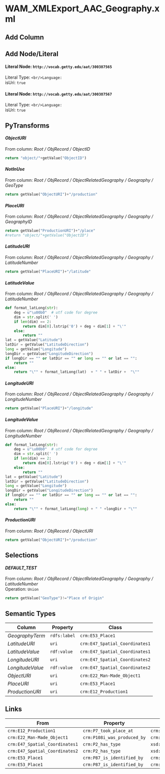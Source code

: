 # WAM_XMLExport_AAC_Geography.xml

## Add Column

## Add Node/Literal
#### Literal Node: `http://vocab.getty.edu/aat/300387565`
Literal Type: ``
<br/>Language: ``
<br/>isUri: `true`

#### Literal Node: `http://vocab.getty.edu/aat/300387567`
Literal Type: ``
<br/>Language: ``
<br/>isUri: `true`


## PyTransforms
#### _ObjectURI_
From column: _Root / ObjRecord / ObjectID_
``` python
return "object/"+getValue("ObjectID")
```

#### _NotInUse_
From column: _Root / ObjRecord / ObjectRelatedGeography / Geography / GeoType_
``` python
return getValue("ObjectURI")+"/production"
```

#### _PlaceURI_
From column: _Root / ObjRecord / ObjectRelatedGeography / Geography / GeographyID_
``` python
return getValue("ProductionURI")+"/place"
#return "object/"+getValue("ObjectID")
```

#### _LatitudeURI_
From column: _Root / ObjRecord / ObjectRelatedGeography / Geography / LatitudeNumber_
``` python
return getValue("PlaceURI")+"/latitude"
```

#### _LatitudeValue_
From column: _Root / ObjRecord / ObjectRelatedGeography / Geography / LatitudeNumber_
``` python
def format_latLong(str):
    deg = u"\u00b0"  # utf code for degree
    dim = str.split(' ')
    if len(dim) == 2:
        return dim[0].lstrip('0') + deg + dim[1] + "\'"
    else:
        return ""
lat = getValue("Latitude")
latDir = getValue("LatitudeDirection")
long = getValue("Longitude")
longDir = getValue("LongitudeDirection")
if longDir == "" or latDir == "" or long == "" or lat == "":
    return ""
else:
    return "\"" + format_latLong(lat)  + " " + latDir +  "\""
```

#### _LongitudeURI_
From column: _Root / ObjRecord / ObjectRelatedGeography / Geography / LongitudeNumber_
``` python
return getValue("PlaceURI")+"/longitude"
```

#### _LongitudeValue_
From column: _Root / ObjRecord / ObjectRelatedGeography / Geography / LongitudeNumber_
``` python
def format_latLong(str):
    deg = u"\u00b0"  # utf code for degree
    dim = str.split(' ')
    if len(dim) == 2:
        return dim[0].lstrip('0') + deg + dim[1] + "\'"
    else:
        return ""
lat = getValue("Latitude")
latDir = getValue("LatitudeDirection")
long = getValue("Longitude")
longDir = getValue("LongitudeDirection")
if longDir == "" or latDir == "" or long == "" or lat == "":
    return ""
else:
    return "\"" + format_latLong(long) + " " +longDir + "\""
```

#### _ProductionURI_
From column: _Root / ObjRecord / ObjectURI_
``` python
return getValue("ObjectURI")+"/production"
```


## Selections
#### _DEFAULT_TEST_
From column: _Root / ObjRecord / ObjectRelatedGeography / Geography / LatitudeNumber_
<br>Operation: `Union`
``` python
return getValue("GeoType")!="Place of Origin"
```


## Semantic Types
| Column | Property | Class |
|  ----- | -------- | ----- |
| _GeographyTerm_ | `rdfs:label` | `crm:E53_Place1`|
| _LatitudeURI_ | `uri` | `crm:E47_Spatial_Coordinates1`|
| _LatitudeValue_ | `rdf:value` | `crm:E47_Spatial_Coordinates1`|
| _LongitudeURI_ | `uri` | `crm:E47_Spatial_Coordinates2`|
| _LongitudeValue_ | `rdf:value` | `crm:E47_Spatial_Coordinates2`|
| _ObjectURI_ | `uri` | `crm:E22_Man-Made_Object1`|
| _PlaceURI_ | `uri` | `crm:E53_Place1`|
| _ProductionURI_ | `uri` | `crm:E12_Production1`|


## Links
| From | Property | To |
|  --- | -------- | ---|
| `crm:E12_Production1` | `crm:P7_took_place_at` | `crm:E53_Place1`|
| `crm:E22_Man-Made_Object1` | `crm:P108i_was_produced_by` | `crm:E12_Production1`|
| `crm:E47_Spatial_Coordinates1` | `crm:P2_has_type` | `xsd:http://vocab.getty.edu/aat/300387565`|
| `crm:E47_Spatial_Coordinates2` | `crm:P2_has_type` | `xsd:http://vocab.getty.edu/aat/300387567`|
| `crm:E53_Place1` | `crm:P87_is_identified_by` | `crm:E47_Spatial_Coordinates1`|
| `crm:E53_Place1` | `crm:P87_is_identified_by` | `crm:E47_Spatial_Coordinates2`|
